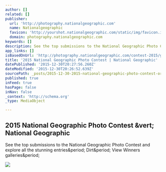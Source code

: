```yaml
---
author: []
related: []
publisher:
  url: 'http://photography.nationalgeographic.com'
  name: Nationalgeographic
  favicon: 'http://yourshot.nationalgeographic.com/static/img/favicon.ico'
  domain: photography.nationalgeographic.com
keywords: []
description: See the top submissions to the National Geographic Photo Contest and explore all the stunning entries. Dirt. View Winners galleries.
app_links: []
isBasedOnUrl: 'http://photography.nationalgeographic.com/contest-2015/gallery/winners-all/1'
title: '2015 National Geographic Photo Contest | National Geographic'
datePublished: '2015-12-30T20:27:56.260Z'
dateModified: '2015-12-30T20:26:52.639Z'
sourcePath: _posts/2015-12-30-2015-national-geographic-photo-contest-or-national-geographic.md
published: true
inFeed: true
hasPage: false
inNav: false
_context: 'http://schema.org'
_type: MediaObject

---
```

<article style=""><h1>2015 National Geographic Photo Contest &amp;vert; National Geographic</h1><p>See the top submissions to the National Geographic Photo Contest and explore all the stunning entries&amp;period; Dirt&amp;period; View Winners galleries&amp;period;</p><img src="http://yourshot.nationalgeographic.com/u/fQYSUbVfts-T7pS2VP2wnKyN8wxywmXtY0-FwsgxpCmdi2Uo0Q5SOM_q343vwdnE4CRVdet3x-UafX7I8ZMddnolHjYeXZyLgKw3UUqbHBsU_IaNKBvBmOvAdUZRdHM6rZ76hMyPD-T5RCJOL118wpQ7Afc64ueVAjsqEQmghgE0jArqs4RfhKN4VEpO2aNG-eebPPilyejlsecVxqJu/" /></article>